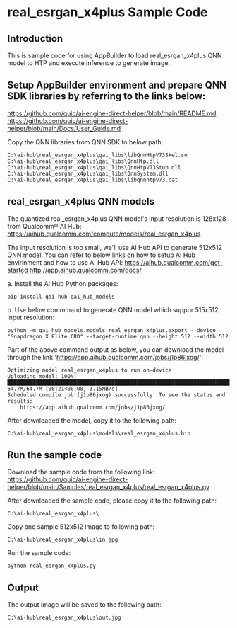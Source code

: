 # real_esrgan_x4plus Sample Code

## Introduction
This is sample code for using AppBuilder to load real_esrgan_x4plus QNN model to HTP and execute inference to generate image. 

## Setup AppBuilder environment and prepare QNN SDK libraries by referring to the links below: 
https://github.com/quic/ai-engine-direct-helper/blob/main/README.md <br>
https://github.com/quic/ai-engine-direct-helper/blob/main/Docs/User_Guide.md

Copy the QNN libraries from QNN SDK to below path:
```
C:\ai-hub\real_esrgan_x4plus\qai_libs\libQnnHtpV73Skel.so
C:\ai-hub\real_esrgan_x4plus\qai_libs\QnnHtp.dll
C:\ai-hub\real_esrgan_x4plus\qai_libs\QnnHtpV73Stub.dll
C:\ai-hub\real_esrgan_x4plus\qai_libs\QnnSystem.dll
C:\ai-hub\real_esrgan_x4plus\qai_libs\libqnnhtpv73.cat
```

## real_esrgan_x4plus QNN models
The quantized real_esrgan_x4plus QNN model's input resolution is 128x128 from Qualcomm® AI Hub:
https://aihub.qualcomm.com/compute/models/real_esrgan_x4plus

The input resolution is too small, we'll use AI Hub API to generate 512x512 QNN model.
You can refer to below links on how to setup AI Hub envirinment and how to use AI Hub API:
https://aihub.qualcomm.com/get-started
http://app.aihub.qualcomm.com/docs/

a. Install the AI Hub Python packages:
```
pip install qai-hub qai_hub_models
```

b. Use below commmand to generate QNN model which suppor 515x512 input resolution:
```
python -m qai_hub_models.models.real_esrgan_x4plus.export --device "Snapdragon X Elite CRD" --target-runtime qnn --height 512 --width 512
```

Part of the above command output as below, you can download the model through the link 'https://app.aihub.qualcomm.com/jobs/j1p86jxog/':
```
Optimizing model real_esrgan_x4plus to run on-device
Uploading model: 100%|█████████████████████████████████████████████████████████████████████████████████████████████████████████████████████████████████████████████████████| 64.7M/64.7M [00:21<00:00, 3.15MB/s]
Scheduled compile job (j1p86jxog) successfully. To see the status and results:
    https://app.aihub.qualcomm.com/jobs/j1p86jxog/
```
After downloaded the model, copy it to the following path:
```
C:\ai-hub\real_esrgan_x4plus\models\real_esrgan_x4plus.bin
```

## Run the sample code
Download the sample code from the following link:
https://github.com/quic/ai-engine-direct-helper/blob/main/Samples/real_esrgan_x4plus/real_esrgan_x4plus.py

After downloaded the sample code, please copy it to the following path:
```
C:\ai-hub\real_esrgan_x4plus\
```

Copy one sample 512x512 image to following path:
```
C:\ai-hub\real_esrgan_x4plus\in.jpg
```

Run the sample code:
```
python real_esrgan_x4plus.py
```

## Output
The output image will be saved to the following path:
```
C:\ai-hub\real_esrgan_x4plus\out.jpg
```
